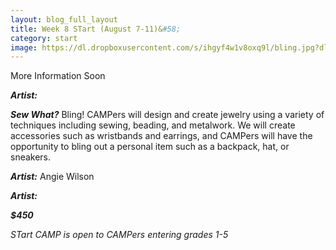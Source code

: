 ```yaml
---
layout: blog_full_layout
title: Week 8 STart (August 7-11)&#58; 
category: start
image: https://dl.dropboxusercontent.com/s/ihgyf4w1v8oxq9l/bling.jpg?dl=0
---
```


More Information Soon



**_Artist:_** 


**_Sew What?_** 
Bling! 
CAMPers will design and create jewelry using a variety of techniques including sewing, beading, and metalwork. We will create accessories such as wristbands and earrings, and CAMPers will have the opportunity to bling out a personal item such as a backpack, hat, or sneakers.

**_Artist:_** Angie Wilson





**_Artist:_** 

**_$450_**

*STart CAMP is open to CAMPers entering grades 1-5*

